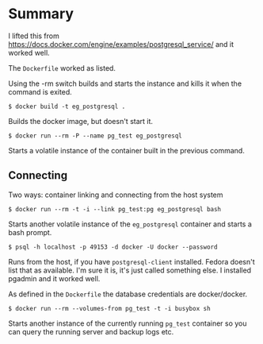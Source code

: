 # Summary
I lifted this from https://docs.docker.com/engine/examples/postgresql_service/ and it worked well.

The `Dockerfile` worked as listed.

Using the -rm switch builds and starts the instance and kills it when the command is exited.

```
$ docker build -t eg_postgresql .
```

Builds the docker image, but doesn't start it.

```
$ docker run --rm -P --name pg_test eg_postgresql
```

Starts a volatile instance of the container built in the previous command.

## Connecting 

Two ways: container linking and connecting from the host system

```
$ docker run --rm -t -i --link pg_test:pg eg_postgresql bash
```

Starts another volatile instance of the `eg_postgresql` container and starts a bash prompt.

```
$ psql -h localhost -p 49153 -d docker -U docker --password
```

Runs from the host, if you have `postgresql-client` installed. Fedora doesn't list that as available. I'm sure it is, it's just called something else. I installed pgadmin and it worked well.

As defined in the `Dockerfile` the database credentials are docker/docker.

```
$ docker run --rm --volumes-from pg_test -t -i busybox sh
```

Starts another instance of the currently running `pg_test` container so you can query the running server and backup logs etc.
